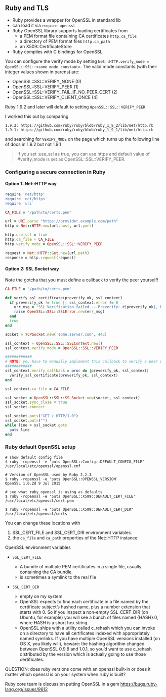 ## Ruby and TLS

- Ruby provides a wrapper for OpenSSL in standard lib
- can load it via `require openssl`
- Ruby OpenSSL library supports loading certificates from
    - a PEM format file containing CA certificates `http.ca_file`
    - a directory of PEM format files `http.ca_path`
    - an X509::CertificateStore
- Ruby compiles with C bindings for OpenSSL.

You can configure the verify mode by setting
`Net::HTTP.verify_mode = OpenSSL::SSL::<some mode constant>`. The valid mode
constants (with their integer values shown in parens) are:

- OpenSSL::SSL::VERIFY_NONE (0)
- OpenSSL::SSL::VERIFY_PEER (1)
- OpenSSL::SSL::VERIFY_FAIL_IF_NO_PEER_CERT (2)
- OpenSSL::SSL::VERIFY_CLIENT_ONCE (4)

Ruby 1.9.2 and later will default to setting `OpenSSL::SSL::VERIFY_PEER`

I worked this out by comparing

    1.9.2: https://github.com/ruby/ruby/blob/ruby_1_9_2/lib/net/http.rb
    1.9.1: https://github.com/ruby/ruby/blob/ruby_1_9_1/lib/net/http.rb

and searching for `VERIFY_MODE` on the page which turns up the following line of
docs in 1.9.2 but not 1.9.1

> If you set :use_ssl as true, you can use https and default value of
> #verify_mode is set as OpenSSL::SSL::VERIFY_PEER.

### Configuring a secure connection in Ruby

#### Option 1: Net::HTTP way

```ruby
require 'net/http'
require 'net/https'
require 'uri'

CA_FILE = "/path/to/certs.pem"

url = URI.parse "https://provider.example.com/path"
http = Net::HTTP.new(url.host, url.port)

http.use_ssl = true
http.ca_file = CA_FILE
http.verify_mode = OpenSSL::SSL::VERIFY_PEER

request = Net::HTTP::Get.new(url.path)
response = http.request(request)
```

#### Option 2: SSL Socket way

Note the gotcha that you must define a callback to verify the peer yourself!

```ruby
CA_FILE = "/path/to/certs.pem"

def verify_ssl_certificate(preverify_ok, ssl_context)
  if preverify_ok != true || ssl_context.error != 0
    err_msg = "SSL Verification failed -- Preverify: #{preverify_ok}, Error: #{ssl_context.error_string} (#{ssl_context.error})"
    raise OpenSSL::SSL::SSLError.new(err_msg)
  end
  true
end

socket = TCPSocket.new('some.server.com', 443)

ssl_context = OpenSSL::SSL::SSLContext.new()
ssl_context.verify_mode = OpenSSL::SSL::VERIFY_PEER

############
# NOTE: you have to manually implement this callback to verify a peer using SSLContext
############
ssl_context.verify_callback = proc do |preverify_ok, ssl_context|
  verify_ssl_certificate(preverify_ok, ssl_context)
end

ssl_context.ca_file = CA_FILE

ssl_socket = OpenSSL::SSL::SSLSocket.new(socket, ssl_context)
ssl_socket.sync_close = true
ssl_socket.connect

ssl_socket.puts("GET / HTTP/1.0")
ssl_socket.puts("")
while line = ssl_socket.gets
  puts line
end
```

### Ruby default OpenSSL setup

```
# show default config file
$ ruby -ropenssl -e "puts OpenSSL::Config::DEFAULT_CONFIG_FILE"
/usr/local/etc/openssl/openssl.cnf

# Version of OpenSSL used by Ruby 2.2.3
$ ruby -ropenssl -e 'puts OpenSSL::OPENSSL_VERSION'
OpenSSL 1.0.2d 9 Jul 2015

# see what ruby openssl is using as defaults
$ ruby -ropenssl -e "puts OpenSSL::X509::DEFAULT_CERT_FILE"
/usr/local/etc/openssl/cert.pem

$ ruby -ropenssl -e "puts OpenSSL::X509::DEFAULT_CERT_DIR"
/usr/local/etc/openssl/certs
```

You can change these locations with

1. SSL_CERT_FILE and SSL_CERT_DIR environment variables.
2. the `ca_file` and `ca_path` properties of the Net::HTTP instance

OpenSSL environment variables

- `SSL_CERT_FILE`
    - A bundle of multiple PEM certificates in a single file, usually containing
      the CA bundle.
    - is sometimes a symlink to the real file

- `SSL_CERT_DIR`
    - empty on my system
    - OpenSSL expects to find each certificate in a file named by the
      certificate subject’s hashed name, plus a number extension that starts
      with 0. So if you inspect a non-empty SSL_CERT_DIR (on Ubuntu, for
      example) you will see a bunch of files named {HASH}.0, where HASH is a
      short hex string.
    - OpenSSL ships with a utility called c_rehash which you can invoke on a
      directory to have all certificates indexed with appropriately named
      symlinks. If you have multiple OpenSSL versions installed (on OS X, you
      likely will), beware: the hashing algorithm changed between OpenSSL 0.9.8
      and 1.0.1, so you’d want to use c_rehash distributed by the version which
      is actually going to use those certificates.

QUESTION: does ruby versions come with an openssl built-in or does it matter
which openssl is on your system when ruby is built?

Ruby core team is discussion putting OpenSSL in a gem
https://bugs.ruby-lang.org/issues/9612
